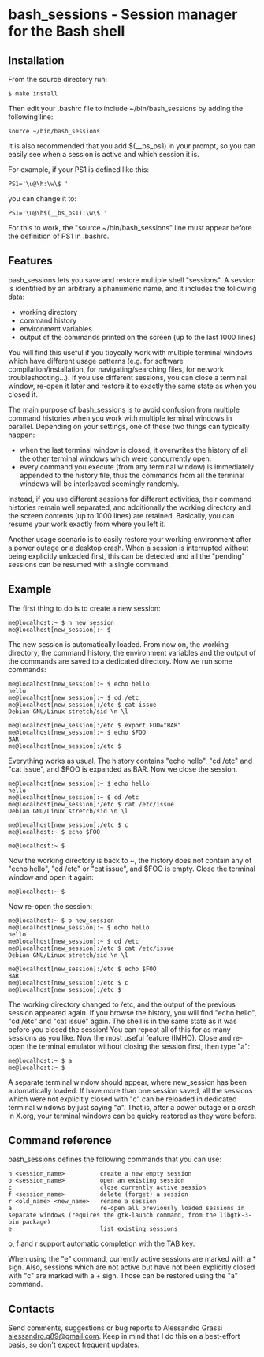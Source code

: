 # bash_sessions - Session manager for the Bash shell

## Installation

From the source directory run:

    $ make install

Then edit your .bashrc file to include ~/bin/bash_sessions by adding the following line:

    source ~/bin/bash_sessions

It is also recommended that you add $(__bs_ps1) in your prompt, so you can easily see when a session is active and which session it is.

For example, if your PS1 is defined like this:

    PS1='\u@\h:\w\$ '

you can change it to:

    PS1='\u@\h$(__bs_ps1):\w\$ '

For this to work, the "source ~/bin/bash_sessions" line must appear before the definition of PS1 in .bashrc.


## Features

bash_sessions lets you save and restore multiple shell "sessions". A session is identified by an arbitrary alphanumeric name, and it includes the following data:

* working directory
* command history
* environment variables
* output of the commands printed on the screen (up to the last 1000 lines)

You will find this useful if you tipycally work with multiple terminal windows which have different usage patterns (e.g. for software compilation/installation, for navigating/searching files, for network troubleshooting...). If you use different sessions, you can close a terminal window, re-open it later and restore it to exactly the same state as when you closed it.

The main purpose of bash_sessions is to avoid confusion from multiple command histories when you work with multiple terminal windows in parallel. Depending on your settings, one of these two things can typically happen:

* when the last terminal window is closed, it overwrites the history of all the other terminal windows which were concurrently open.
* every command you execute (from any terminal window) is immediately appended to the history file, thus the commands from all the terminal windows will be interleaved seemingly randomly.

Instead, if you use different sessions for different activities, their command histories remain well separated, and additionally the working directory and the screen contents (up to 1000 lines) are retained. Basically, you can resume your work exactly from where you left it.

Another usage scenario is to easily restore your working environment after a power outage or a desktop crash. When a session is interrupted without being explicitly unloaded first, this can be detected and all the "pending" sessions can be resumed with a single command.



## Example

The first thing to do is to create a new session:

    me@localhost:~ $ n new_session
    me@localhost[new_session]:~ $

The new session is automatically loaded. From now on, the working directory, the command history, the environment variables and the output of the commands are saved to a dedicated directory.
Now we run some commands:

    me@localhost[new_session]:~ $ echo hello
    hello
    me@localhost[new_session]:~ $ cd /etc
    me@localhost[new_session]:/etc $ cat issue
    Debian GNU/Linux stretch/sid \n \l

    me@localhost[new_session]:/etc $ export FOO="BAR"
    me@localhost[new_session]:~ $ echo $FOO
    BAR
    me@localhost[new_session]:/etc $

Everything works as usual. The history contains "echo hello", "cd /etc" and "cat issue", and $FOO is expanded as BAR.
Now we close the session.

    me@localhost[new_session]:~ $ echo hello
    hello
    me@localhost[new_session]:~ $ cd /etc
    me@localhost[new_session]:/etc $ cat /etc/issue
    Debian GNU/Linux stretch/sid \n \l

    me@localhost[new_session]:/etc $ c
    me@localhost:~ $ echo $FOO
    
    me@localhost:~ $ 

Now the working directory is back to ~, the history does not contain any of "echo hello", "cd /etc" or "cat issue", and $FOO is empty.
Close the terminal window and open it again:

    me@localhost:~ $

Now re-open the session:

    me@localhost:~ $ o new_session
    me@localhost[new_session]:~ $ echo hello
    hello
    me@localhost[new_session]:~ $ cd /etc
    me@localhost[new_session]:/etc $ cat /etc/issue
    Debian GNU/Linux stretch/sid \n \l

    me@localhost[new_session]:/etc $ echo $FOO
    BAR
    me@localhost[new_session]:/etc $ c
    me@localhost[new_session]:/etc $

The working directory changed to /etc, and the output of the previous session appeared again. If you browse the history, you will find "echo hello", "cd /etc" and "cat issue" again. The shell is in the same state as it was before you closed the session!
You can repeat all of this for as many sessions as you like.
Now the most useful feature (IMHO). Close and re-open the terminal emulator without closing the session first, then type "a":

    me@localhost:~ $ a
    me@localhost:~ $

A separate terminal window should appear, where new_session has been automatically loaded.
If have more than one session saved, all the sessions which were not explicitly closed with "c" can be reloaded in dedicated terminal windows by just saying "a". That is, after a power outage or a crash in X.org, your terminal windows can be quicky restored as they were before.



## Command reference

bash_sessions defines the following commands that you can use:

    n <session_name>          create a new empty session
    o <session_name>          open an existing session
    c                         close currently active session
    f <session_name>          delete (forget) a session
    r <old_name> <new_name>   rename a session
    a                         re-open all previously loaded sessions in separate windows (requires the gtk-launch command, from the libgtk-3-bin package)
    e                         list existing sessions

o, f and r support automatic completion with the TAB key.

When using the "e" command, currently active sessions are marked with a \* sign. Also, sessions which are not active but have not been explicitly closed with "c" are marked with a + sign. Those can be restored using the "a" command.




## Contacts

Send comments, suggestions or bug reports to Alessandro Grassi <alessandro.g89@gmail.com>. Keep in mind that I do this on a best-effort basis, so don't expect frequent updates.
